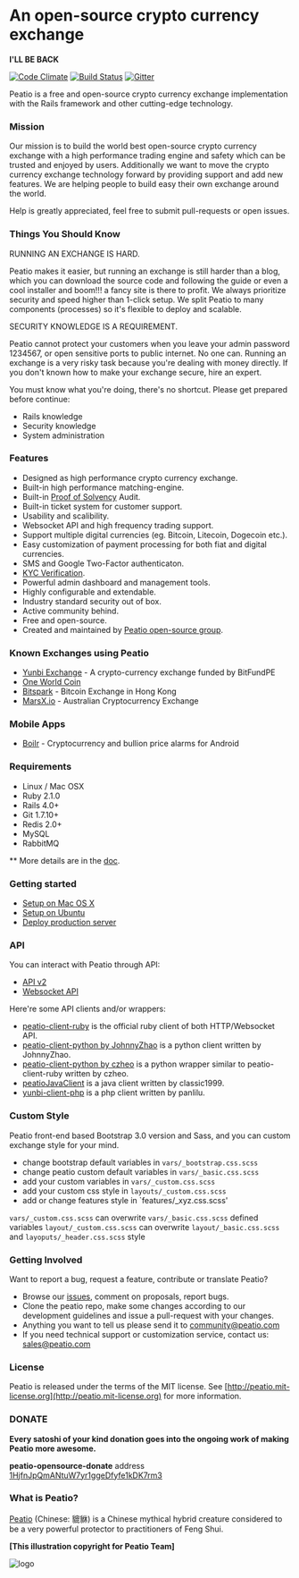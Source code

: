 An open-source crypto currency exchange
=====================================

**I'LL BE BACK**

[![Code Climate](https://codeclimate.com/github/peatio/peatio.png)](https://codeclimate.com/github/peatio/peatio)
[![Build Status](https://travis-ci.org/peatio/peatio.png?branch=master)](https://travis-ci.org/peatio/peatio)
[![Gitter](https://badges.gitter.im/Join%20Chat.svg)](https://gitter.im/peatio/peatio?utm_source=badge&utm_medium=badge&utm_campaign=pr-badge&utm_content=badge)

Peatio is a free and open-source crypto currency exchange implementation with the Rails framework and other cutting-edge technology.


### Mission

Our mission is to build the world best open-source crypto currency exchange with a high performance trading engine and safety which can be trusted and enjoyed by users. Additionally we want to move the crypto currency exchange technology forward by providing support and add new features. We are helping people to build easy their own exchange around the world.

Help is greatly appreciated, feel free to submit pull-requests or open issues.


### Things You Should Know ###

RUNNING AN EXCHANGE IS HARD.

Peatio makes it easier, but running an exchange is still harder than a blog, which you can download the source code and following the guide or even a cool installer and boom!!! a fancy site is there to profit. We always prioritize security and speed higher than 1-click setup. We split Peatio to many components (processes) so it's flexible to deploy and scalable.

SECURITY KNOWLEDGE IS A REQUIREMENT.

Peatio cannot protect your customers when you leave your admin password 1234567, or open sensitive ports to public internet. No one can. Running an exchange is a very risky task because you're dealing with money directly. If you don't known how to make your exchange secure, hire an expert.

You must know what you're doing, there's no shortcut. Please get prepared before continue:

* Rails knowledge
* Security knowledge
* System administration


### Features

* Designed as high performance crypto currency exchange.
* Built-in high performance matching-engine.
* Built-in [Proof of Solvency](https://iwilcox.me.uk/2014/proving-bitcoin-reserves) Audit.
* Built-in ticket system for customer support.
* Usability and scalibility.
* Websocket API and high frequency trading support.
* Support multiple digital currencies (eg. Bitcoin, Litecoin, Dogecoin etc.).
* Easy customization of payment processing for both fiat and digital currencies.
* SMS and Google Two-Factor authenticaton.
* [KYC Verification](http://en.wikipedia.org/wiki/Know_your_customer).
* Powerful admin dashboard and management tools.
* Highly configurable and extendable.
* Industry standard security out of box.
* Active community behind.
* Free and open-source.
* Created and maintained by [Peatio open-source group](http://peat.io).


### Known Exchanges using Peatio

* [Yunbi Exchange](https://yunbi.com) - A crypto-currency exchange funded by BitFundPE
* [One World Coin](https://oneworldcoin.com)
* [Bitspark](https://bitspark.io) - Bitcoin Exchange in Hong Kong
* [MarsX.io](https://acx.io) - Australian Cryptocurrency Exchange

### Mobile Apps ###

* [Boilr](https://github.com/andrefbsantos/boilr) - Cryptocurrency and bullion price alarms for Android

### Requirements

* Linux / Mac OSX
* Ruby 2.1.0
* Rails 4.0+
* Git 1.7.10+
* Redis 2.0+
* MySQL
* RabbitMQ

** More details are in the [doc](doc).


### Getting started

* [Setup on Mac OS X](doc/setup-local-osx.md)
* [Setup on Ubuntu](doc/setup-local-ubuntu.md)
* [Deploy production server](doc/deploy-production-server.md)

### API

You can interact with Peatio through API:

* [API v2](http://demo.peat.io/documents/api_v2?lang=en)
* [Websocket API](http://demo.peat.io/documents/websocket_api)

Here're some API clients and/or wrappers:

* [peatio-client-ruby](https://github.com/peatio/peatio-client-ruby) is the official ruby client of both HTTP/Websocket API.
* [peatio-client-python by JohnnyZhao](https://github.com/JohnnyZhao/peatio-client-python) is a python client written by JohnnyZhao.
* [peatio-client-python by czheo](https://github.com/czheo/peatio-client-python) is a python wrapper similar to peatio-client-ruby written by czheo.
* [peatioJavaClient](https://github.com/classic1999/peatioJavaClient.git) is a java client written by classic1999.
* [yunbi-client-php](https://github.com/panlilu/yunbi-client-php) is a php client written by panlilu.

### Custom Style

Peatio front-end based Bootstrap 3.0 version and Sass, and you can custom exchange style for your mind.

* change bootstrap default variables in `vars/_bootstrap.css.scss`
* change peatio custom default variables in `vars/_basic.css.scss`
* add your custom variables in `vars/_custom.css.scss`
* add your custom css style in `layouts/_custom.css.scss`
* add or change features style in `features/_xyz.css.scss'

`vars/_custom.css.scss` can overwrite `vars/_basic.css.scss` defined variables
`layout/_custom.css.scss` can overwrite `layout/_basic.css.scss` and `layoputs/_header.css.scss` style

### Getting Involved

Want to report a bug, request a feature, contribute or translate Peatio?

* Browse our [issues](https://github.com/peatio/peatio/issues), comment on proposals, report bugs.
* Clone the peatio repo, make some changes according to our development guidelines and issue a pull-request with your changes.
* Anything you want to tell us please send it to [community@peatio.com](mailto:community@peatio.com)
* If you need technical support or customization service, contact us: [sales@peatio.com](mailto:sales@peatio.com)


### License

Peatio is released under the terms of the MIT license. See [http://peatio.mit-license.org](http://peatio.mit-license.org) for more information.


### DONATE

**Every satoshi of your kind donation goes into the ongoing work of making Peatio more awesome.**

**peatio-opensource-donate** address [1HjfnJpQmANtuW7yr1ggeDfyfe1kDK7rm3](https://blockchain.info/address/1HjfnJpQmANtuW7yr1ggeDfyfe1kDK7rm3)


### What is Peatio?

[Peatio](http://en.wikipedia.org/wiki/Pixiu) (Chinese: 貔貅) is a Chinese mythical hybrid creature considered to be a very powerful protector to practitioners of Feng Shui.

**[This illustration copyright for Peatio Team]**

![logo](public/peatio.png)


